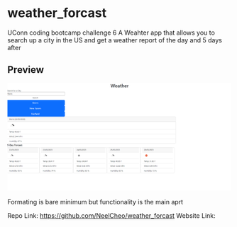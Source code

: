# weather_forcast
UConn coding bootcamp challenge 6
A Weahter app that allows you to search up a city in the US and get a weather report of the day and 5 days after 

## Preview

![preview of the planner](./assets/demo.png)

Formating is bare minimum but functionality is the main aprt


Repo Link: https://github.com/NeelCheo/weather_forcast
Website Link: 